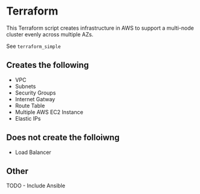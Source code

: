 # Terraform 
This Terraform script creates infrastructure in AWS to support a multi-node cluster evenly across multiple AZs.

See `terraform_simple`


## Creates the following
* VPC
* Subnets
* Security Groups
* Internet Gatway
* Route Table
* Multiple AWS EC2 Instance 
* Elastic IPs


## Does not create the folloiwng
* Load Balancer <TODO>

## Other
TODO - Include Ansible
